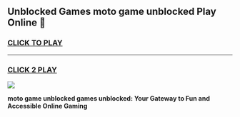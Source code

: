
## Unblocked Games moto game unblocked Play Online 👋
<h3>
<a href="https://news.freeplayer.one?title=moto_game_unblocked&ref=17F">CLICK TO PLAY</a></h3>
<hr>

<h3>
<a href="https://news.freeplayer.one?title=moto_game_unblocked&ref=17F">CLICK 2 PLAY</a>
  
</h3>

<a href="https://news.freeplayer.one?title=moto_game_unblocked&ref=17F/"><img src="https://clearcache.store/games.png"></a>


**moto game unblocked games unblocked: Your Gateway to Fun and Accessible Online Gaming**
